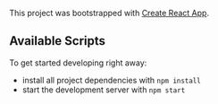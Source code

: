 This project was bootstrapped with [Create React App](https://github.com/facebook/create-react-app).

## Available Scripts

To get started developing right away:

* install all project dependencies with `npm install`
* start the development server with `npm start`
